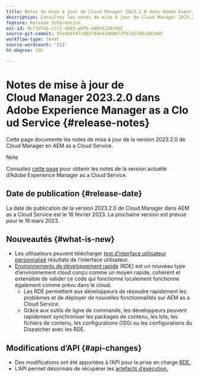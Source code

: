 ```yaml
---
title: Notes de mise à jour de Cloud Manager 2023.2.0 dans Adobe Experience Manager as a Cloud Service
description: Consultez les notes de mise à jour de Cloud Manager 2023.2.0 dans AEM as a Cloud Service.
feature: Release Information
exl-id: 9c73d7ab-c2c2-4803-a07b-e9054220c6b2
source-git-commit: 9fe49df47c985f94e45d60673f6742788c8014d5
workflow-type: tm+mt
source-wordcount: '212'
ht-degree: 33%

---
```



# Notes de mise à jour de Cloud Manager 2023.2.0 dans Adobe Experience Manager as a Cloud Service {#release-notes}

Cette page documente les notes de mise à jour de la version 2023.2.0 de Cloud Manager en AEM as a Cloud Service.

>[!NOTE]
>
>Consultez [cette page](/help/release-notes/release-notes-cloud/release-notes-current.md) pour obtenir les notes de la version actuelle d’Adobe Experience Manager as a Cloud Service.

## Date de publication {#release-date}

La date de publication de la version 2023.2.0 de Cloud Manager dans AEM as a Cloud Service est le 16 février 2023. La prochaine version est prévue pour le 16 mars 2023.

## Nouveautés {#what-is-new}

* Les utilisateurs peuvent télécharger [test d’interface utilisateur personnalisé](/help/implementing/cloud-manager/ui-testing.md) résultats de l’interface utilisateur.
* [Environnements de développement rapide](/help/implementing/developing/introduction/rapid-development-environments.md) (RDE) est un nouveau type d’environnement cloud conçu comme un moyen rapide, cohérent et extensible de valider ce code qui fonctionne localement fonctionne également comme prévu dans le cloud.
   * Les RDE permettent aux développeurs de résoudre rapidement les problèmes et de déployer de nouvelles fonctionnalités sur AEM as a Cloud Service.
   * Grâce aux outils de ligne de commande, les développeurs peuvent rapidement synchroniser les packages de contenu, les lots, les fichiers de contenu, les configurations OSGi ou les configurations du Dispatcher avec les RDE.

## Modifications d’API {#api-changes}

* Des modifications ont été apportées à l’API pour la prise en charge [RDE.](https://developer.adobe.com/experience-cloud/cloud-manager/reference/api/#tag/Rapid-Development-Environments)
* L’API permet désormais de récupérer les [artefacts d’exécution.](https://developer.adobe.com/experience-cloud/cloud-manager/reference/api/#tag/Execution-Artifacts)
